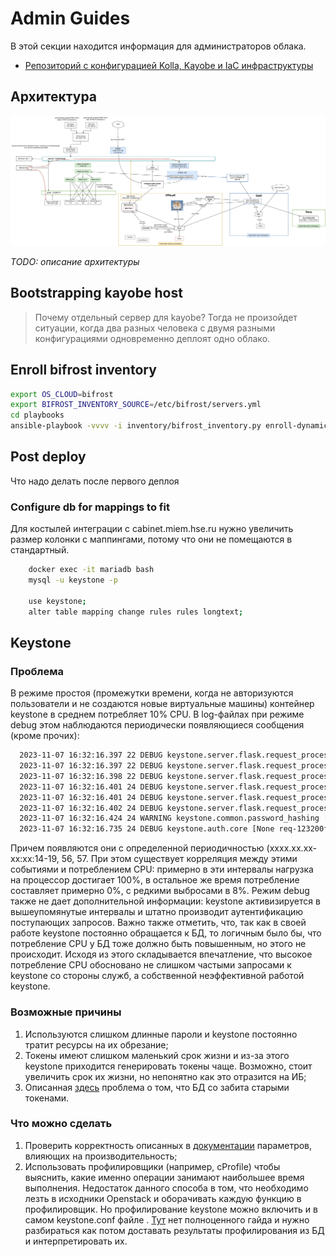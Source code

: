 # Admin Guides

В этой секции находится информация для администраторов облака.

- [Репозиторий с конфигурацией Kolla, Kayobe и IaC инфраструктуры](https://github.com/mekstack/mekstack)

## Архитектура

![Архитектура](../static/img/l2.jpg)

*TODO: описание архитектуры*

## Bootstrapping kayobe host

> Почему отдельный сервер для kayobe?
> Тогда не произойдет ситуации, когда два разных человека с двумя разными
> конфигурациями одновременно деплоят одно облако.

## Enroll bifrost inventory

```bash
export OS_CLOUD=bifrost
export BIFROST_INVENTORY_SOURCE=/etc/bifrost/servers.yml
cd playbooks
ansible-playbook -vvvv -i inventory/bifrost_inventory.py enroll-dynamic.yaml
```

## Post deploy

Что надо делать после первого деплоя

### Configure db for mappings to fit

Для костылей интеграции с cabinet.miem.hse.ru нужно увеличить размер колонки
с маппингами, потому что они не помещаются в стандартный.

```bash
    docker exec -it mariadb bash
    mysql -u keystone -p

    use keystone;
    alter table mapping change rules rules longtext;
```

## Keystone

### Проблема

В режиме простоя (промежутки времени, когда не авторизуются пользователи и не создаются новые виртуальные машины) контейнер keystone в среднем потребляет 10% CPU. В log-файлах при режиме debug этом наблюдаются периодически появляющиеся сообщения (кроме прочих):

```bash
  2023-11-07 16:32:16.397 22 DEBUG keystone.server.flask.request_processing.req_logging [None req-48e1f6ba-137d-4d86-99b7-31290ca52631 - - - - - -] REQUEST_METHOD: `GET` log_request_info /var/lib/kolla/venv/lib/python3.10/site-packages/keystone/server/flask/request_processing/req_logging.py:27
  2023-11-07 16:32:16.397 22 DEBUG keystone.server.flask.request_processing.req_logging [None req-48e1f6ba-137d-4d86-99b7-31290ca52631 - - - - - -] SCRIPT_NAME: `` log_request_info /var/lib/kolla/venv/lib/python3.10/site-packages/keystone/server/flask/request_processing/req_logging.py:28
  2023-11-07 16:32:16.398 22 DEBUG keystone.server.flask.request_processing.req_logging [None req-48e1f6ba-137d-4d86-99b7-31290ca52631 - - - - - -] PATH_INFO: `/` log_request_info /var/lib/kolla/venv/lib/python3.10/site-packages/keystone/server/flask/request_processing/req_logging.py:29
  2023-11-07 16:32:16.401 24 DEBUG keystone.server.flask.request_processing.req_logging [None req-123200f8-a21d-4ab0-a9b6-8e04c5fe676e - - - - - -] REQUEST_METHOD: `POST` log_request_info /var/lib/kolla/venv/lib/python3.10/site-packages/keystone/server/flask/request_processing/req_logging.py:27
  2023-11-07 16:32:16.401 24 DEBUG keystone.server.flask.request_processing.req_logging [None req-123200f8-a21d-4ab0-a9b6-8e04c5fe676e - - - - - -] SCRIPT_NAME: `` log_request_info /var/lib/kolla/venv/lib/python3.10/site-packages/keystone/server/flask/request_processing/req_logging.py:28
  2023-11-07 16:32:16.402 24 DEBUG keystone.server.flask.request_processing.req_logging [None req-123200f8-a21d-4ab0-a9b6-8e04c5fe676e - - - - - -] PATH_INFO: `/v3/auth/tokens` log_request_info /var/lib/kolla/venv/lib/python3.10/site-packages/keystone/server/flask/request_processing/req_logging.py:29
  2023-11-07 16:32:16.424 24 WARNING keystone.common.password_hashing [None req-123200f8-a21d-4ab0-a9b6-8e04c5fe676e - - - - - -] Truncating password to algorithm specific maximum length 72 characters.
  2023-11-07 16:32:16.735 24 DEBUG keystone.auth.core [None req-123200f8-a21d-4ab0-a9b6-8e04c5fe676e - - - - - -] MFA Rules not processed for user `dc11a79816904e1dbfb5e719068f5820`. Rule list: `[]` (Enabled: `True`). check_auth_methods_against_rules /var/lib/kolla/venv/lib/python3.10/site-packages/keystone/auth/core.py:438
```

Причем появляются они с определенной периодичностью (xxxx.xx.xx-xx:xx:14-19, 56, 57. При этом существует корреляция между этими событиями и потреблением CPU: примерно в эти интервалы нагрузка на процессор достигает 100%, в остальное же время потребление составляет примерно 0%, с редкими выбросами в 8%. Режим debug также не дает дополнительной информации: keystone активизируется в вышеупомянутые интервалы и штатно производит аутентификацию поступающих запросов.
Важно также отметить, что, так как в своей работе keystone постоянно обращается к БД, то логичным было бы, что потребление CPU у БД тоже должно быть повышенным, но этого не происходит. Исходя из этого складывается впечатление, что высокое потребление CPU обосновано не слишком частыми запросами к keystone со стороны служб, а собственной неэффективной работой keystone.

### Возможные причины

1) Используются слишком длинные пароли и keystone постоянно тратит ресурсы на их обрезание;
2) Токены имеют слишком маленький срок жизни и из-за этого keystone приходится генерировать токены чаще. Возможно, стоит увеличить срок их жизни, но непонятно как это отразится на ИБ;
3) Описанная [здесь](https://bugs.launchpad.net/keystone/+bug/1182481) проблема о том, что БД со забита старыми токенами.

### Что можно сделать

1) Проверить корректность описанных в [документации](https://docs.openstack.org/keystone/pike/admin/identity-performance.html) параметров, влияющих на производительность;
2) Использовать профилировщики (например, cProfile) чтобы выяснить, какие именно операции занимают наибольшее время выполнения. Недостаток данного способа в том, что необходимо лезть в исходники Openstack и оборачивать каждую функцию в профилировщик. Но профилирование keystone можно включить и в самом keystone.conf файле . [Тут](https://docs.openstack.org/keystone/queens/configuration/samples/keystone-conf.html) нет полноценного гайда и нужно разбираться как потом доставать результаты профилирования из БД и интерпретировать их.

